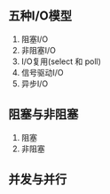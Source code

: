 ## 五种I/O模型
1. 阻塞I/O
2. 非阻塞I/O
3. I/O复用(select 和 poll)
4. 信号驱动I/O
5. 异步I/O
## 阻塞与非阻塞
1. 阻塞
2. 非阻塞
## 并发与并行
